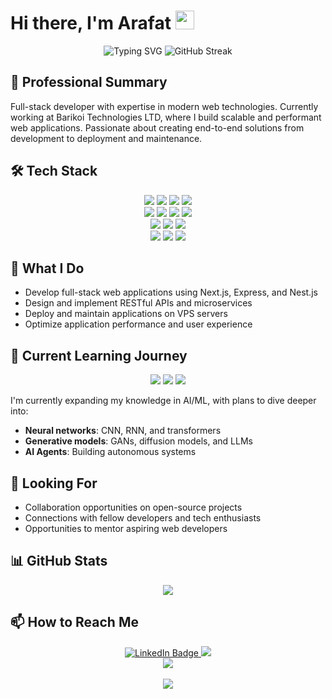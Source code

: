 # Hi there, I'm Arafat <img src="https://media.giphy.com/media/hvRJCLFzcasrR4ia7z/giphy.gif" width="30px"/>

<div align="center">
  <img src="https://readme-typing-svg.herokuapp.com?font=Fira+Code&pause=1000&color=00F0FF&center=true&vCenter=true&width=435&lines=Full-Stack+Developer;Next.js+%7C+Express+%7C+Nest.js;Machine+Learning+Enthusiast;Always+Learning+New+Technologies" alt="Typing SVG" />
  
  <img src="https://github-readme-streak-stats.herokuapp.com?user=arafataft&theme=react&hide_border=true&background=0D1117&stroke=0D1117&fire=FF1CF7&sideLabels=00F0FF&currStreakNum=FF1CF7&ring=FF1CF7&currStreakLabel=FF1CF7&sideNums=00F0FF" alt="GitHub Streak" />
</div>

## 💼 Professional Summary

Full-stack developer with expertise in modern web technologies. Currently working at Barikoi Technologies LTD, where I build scalable and performant web applications. Passionate about creating end-to-end solutions from development to deployment and maintenance.

## 🛠️ Tech Stack

<div align="center">
  <img src="https://img.shields.io/badge/Next.js-000000?style=for-the-badge&logo=nextdotjs&logoColor=white"/>
  <img src="https://img.shields.io/badge/TypeScript-007ACC?style=for-the-badge&logo=typescript&logoColor=white"/>
  <img src="https://img.shields.io/badge/React-20232A?style=for-the-badge&logo=react&logoColor=61DAFB"/>
  <img src="https://img.shields.io/badge/Tailwind_CSS-38B2AC?style=for-the-badge&logo=tailwind-css&logoColor=white"/>
</div>
<div align="center">
  <img src="https://img.shields.io/badge/Express.js-404D59?style=for-the-badge&logo=express&logoColor=white"/>
  <img src="https://img.shields.io/badge/NestJS-e0234e?style=for-the-badge&logo=nestjs&logoColor=white"/>
  <img src="https://img.shields.io/badge/Node.js-43853D?style=for-the-badge&logo=node.js&logoColor=white"/>
  <img src="https://img.shields.io/badge/GraphQL-E434AA?style=for-the-badge&logo=graphql&logoColor=white"/>
</div>
<div align="center">
  <img src="https://img.shields.io/badge/MongoDB-4EA94B?style=for-the-badge&logo=mongodb&logoColor=white"/>
  <img src="https://img.shields.io/badge/PostgreSQL-316192?style=for-the-badge&logo=postgresql&logoColor=white"/>
  <img src="https://img.shields.io/badge/Redis-DC382D?style=for-the-badge&logo=redis&logoColor=white"/>
</div>
<div align="center">
  <img src="https://img.shields.io/badge/Docker-2496ED?style=for-the-badge&logo=docker&logoColor=white"/>
  <img src="https://img.shields.io/badge/AWS-232F3E?style=for-the-badge&logo=amazon-aws&logoColor=white"/>
  <img src="https://img.shields.io/badge/Nginx-009639?style=for-the-badge&logo=nginx&logoColor=white"/>
</div>

## 🚀 What I Do

- Develop full-stack web applications using Next.js, Express, and Nest.js
- Design and implement RESTful APIs and microservices
- Deploy and maintain applications on VPS servers
- Optimize application performance and user experience

## 🌱 Current Learning Journey

<div align="center">
  <img src="https://img.shields.io/badge/Machine_Learning-FF6F00?style=for-the-badge&logo=tensorflow&logoColor=white" />
  <img src="https://img.shields.io/badge/Deep_Learning-EE4C2C?style=for-the-badge&logo=pytorch&logoColor=white" />
  <img src="https://img.shields.io/badge/Generative_AI-412991?style=for-the-badge&logo=openai&logoColor=white" />
</div>

I'm currently expanding my knowledge in AI/ML, with plans to dive deeper into:
- **Neural networks**: CNN, RNN, and transformers
- **Generative models**: GANs, diffusion models, and LLMs
- **AI Agents**: Building autonomous systems

## 👯 Looking For

- Collaboration opportunities on open-source projects
- Connections with fellow developers and tech enthusiasts
- Opportunities to mentor aspiring web developers

## 📊 GitHub Stats

<div align="center">
  <img src="https://github-readme-stats.vercel.app/api/top-langs/?username=arafataft&layout=compact&theme=vision-friendly-dark&hide_border=true" />
</div>

## 📫 How to Reach Me

<div align="center">
  <a href="https://www.linkedin.com/in/arafat-hossan-aft">
    <img src="https://img.shields.io/badge/LinkedIn-blue?style=for-the-badge&logo=linkedin&logoColor=white" alt="LinkedIn Badge"/>
  </a>
  <a href="mailto:arafatcd@gmail.com">
    <img src="https://img.shields.io/badge/Gmail-D14836?style=for-the-badge&logo=gmail&logoColor=white" />
  </a>
</div>

<div align="center">
  <img src="https://quotes-github-readme.vercel.app/api?type=horizontal&theme=radical" />
  <br><br>
  <img src="https://profile-counter.glitch.me/arafataft/count.svg" />
</div>

<!--
**arafataft/arafataft** is a ✨ _special_ ✨ repository because its `README.md` (this file) appears on your GitHub profile.
-->
